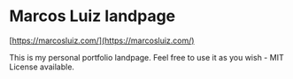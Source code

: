 # Marcos Luiz landpage

[https://marcosluiz.com/](https://marcosluiz.com/)

This is my personal portfolio landpage. Feel free to use it as you wish -
MIT License available.
